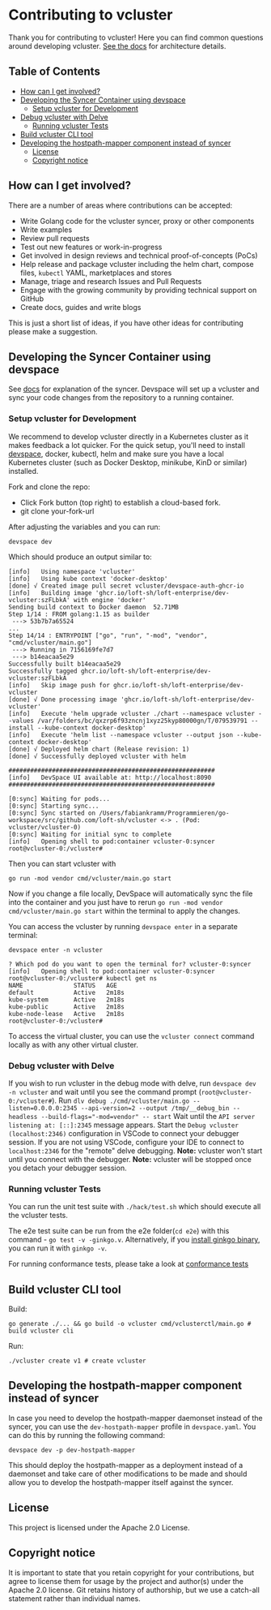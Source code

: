 # Contributing to vcluster

Thank you for contributing to vcluster! Here you can find common questions around developing vcluster. [See the docs](https://www.vcluster.com/docs/architecture/basics) for architecture details.

## Table of Contents

- [How can I get involved?](#how-can-i-get-involved)
- [Developing the Syncer Container using devspace](#developing-the-syncer-container-using-devspace)
  - [Setup vcluster for Development](#setup-vcluster-for-development)
- [Debug vcluster with Delve](#debug-vcluster-with-delve)
  - [Running vcluster Tests](#running-vcluster-tests)
- [Build vcluster CLI tool](#build-vcluster-cli-tool)
- [Developing the hostpath-mapper component instead of syncer](#developing-the-hostpath-mapper-component-instead-of-syncer)
  - [License](#license)
  - [Copyright notice](#copyright-notice)

## How can I get involved?

There are a number of areas where contributions can be accepted:

- Write Golang code for the vcluster syncer, proxy or other components
- Write examples
- Review pull requests
- Test out new features or work-in-progress
- Get involved in design reviews and technical proof-of-concepts (PoCs)
- Help release and package vcluster including the helm chart, compose files, `kubectl` YAML, marketplaces and stores
- Manage, triage and research Issues and Pull Requests
- Engage with the growing community by providing technical support on GitHub
- Create docs, guides and write blogs

This is just a short list of ideas, if you have other ideas for contributing please make a suggestion.

## Developing the Syncer Container using devspace

See [docs](https://www.vcluster.com/docs/architecture/basics#vcluster-syncer) for explanation of the syncer.
Devspace will set up a vcluster and sync your code changes from the repository to a running container.

### Setup vcluster for Development

We recommend to develop vcluster directly in a Kubernetes cluster as it makes feedback a lot quicker. For the quick setup, you'll need to install [devspace](https://github.com/loft-sh/devspace#1-install-devspace), docker, kubectl, helm and make sure you have a local Kubernetes cluster (such as Docker Desktop, minikube, KinD or similar) installed.

Fork and clone the repo:

- Click Fork button (top right) to establish a cloud-based fork.
- git clone your-fork-url

After adjusting the variables and you can run:

```
devspace dev
```

Which should produce an output similar to:

```
[info]   Using namespace 'vcluster'
[info]   Using kube context 'docker-desktop'
[done] √ Created image pull secret vcluster/devspace-auth-ghcr-io
[info]   Building image 'ghcr.io/loft-sh/loft-enterprise/dev-vcluster:szFLbkA' with engine 'docker'
Sending build context to Docker daemon  52.71MB
Step 1/14 : FROM golang:1.15 as builder
 ---> 53b7b7a65524
...
Step 14/14 : ENTRYPOINT ["go", "run", "-mod", "vendor", "cmd/vcluster/main.go"]
 ---> Running in 7156169fe7d7
 ---> b14eacaa5e29
Successfully built b14eacaa5e29
Successfully tagged ghcr.io/loft-sh/loft-enterprise/dev-vcluster:szFLbkA
[info]   Skip image push for ghcr.io/loft-sh/loft-enterprise/dev-vcluster
[done] √ Done processing image 'ghcr.io/loft-sh/loft-enterprise/dev-vcluster'
[info]   Execute 'helm upgrade vcluster ./chart --namespace vcluster --values /var/folders/bc/qxzrp6f93zncnj1xyz25kyp80000gn/T/079539791 --install --kube-context docker-desktop'
[info]   Execute 'helm list --namespace vcluster --output json --kube-context docker-desktop'
[done] √ Deployed helm chart (Release revision: 1)
[done] √ Successfully deployed vcluster with helm

#########################################################
[info]   DevSpace UI available at: http://localhost:8090
#########################################################

[0:sync] Waiting for pods...
[0:sync] Starting sync...
[0:sync] Sync started on /Users/fabiankramm/Programmieren/go-workspace/src/github.com/loft-sh/vcluster <-> . (Pod: vcluster/vcluster-0)
[0:sync] Waiting for initial sync to complete
[info]   Opening shell to pod:container vcluster-0:syncer
root@vcluster-0:/vcluster#
```

Then you can start vcluster with

```
go run -mod vendor cmd/vcluster/main.go start
```

Now if you change a file locally, DevSpace will automatically sync the file into the container and you just have to rerun `go run -mod vendor cmd/vcluster/main.go start` within the terminal to apply the changes.

You can access the vcluster by running `devspace enter` in a separate terminal:

```
devspace enter -n vcluster

? Which pod do you want to open the terminal for? vcluster-0:syncer
[info]   Opening shell to pod:container vcluster-0:syncer
root@vcluster-0:/vcluster# kubectl get ns
NAME              STATUS   AGE
default           Active   2m18s
kube-system       Active   2m18s
kube-public       Active   2m18s
kube-node-lease   Active   2m18s
root@vcluster-0:/vcluster#
```

To access the virtual cluster, you can use the `vcluster connect` command locally as with any other virtual cluster.

### Debug vcluster with Delve

If you wish to run vcluster in the debug mode with delve, run `devspace dev -n vcluster` and wait until you see the command prompt (`root@vcluster-0:/vcluster#`).
Run `dlv debug ./cmd/vcluster/main.go --listen=0.0.0.0:2345 --api-version=2 --output /tmp/__debug_bin --headless --build-flags="-mod=vendor" -- start`
Wait until the `API server listening at: [::]:2345` message appears.
Start the `Debug vcluster (localhost:2346)` configuration in VSCode to connect your debugger session.
If you are not using VSCode, configure your IDE to connect to `localhost:2346` for the "remote" delve debugging.
**Note:** vcluster won't start until you connect with the debugger.
**Note:** vcluster will be stopped once you detach your debugger session.

### Running vcluster Tests

You can run the unit test suite with `./hack/test.sh` which should execute all the vcluster tests.

The e2e test suite can be run from the e2e folder(`cd e2e`) with this command - `go test -v -ginkgo.v`.
Alternatively, if you [install ginkgo binary](https://github.com/onsi/ginkgo#global-installation), you can run it with `ginkgo -v`.

For running conformance tests, please take a look at [conformance tests](https://github.com/loft-sh/tree/vcluster/main/conformance/v1.21)

## Build vcluster CLI tool

Build:

```
go generate ./... && go build -o vcluster cmd/vclusterctl/main.go # build vcluster cli
```

Run:

```
./vcluster create v1 # create vcluster
```

## Developing the hostpath-mapper component instead of syncer

In case you need to develop the hostpath-mapper daemonset instead of the syncer, you can use the `dev-hostpath-mapper` profile in `devspace.yaml`. You can do this by running the following command:

```
devspace dev -p dev-hostpath-mapper
```

This should deploy the hostpath-mapper as a deployment instead of a daemonset and take care of other modifications to be made and should allow you to develop the hostpath-mapper itself against the syncer.

## License

This project is licensed under the Apache 2.0 License.

## Copyright notice

It is important to state that you retain copyright for your contributions, but agree to license them for usage by the project and author(s) under the Apache 2.0 license. Git retains history of authorship, but we use a catch-all statement rather than individual names.
